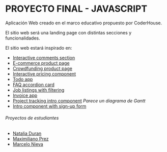 # PROYECTO FINAL - JAVASCRIPT

Aplicación Web creado en el marco educativo propuesto por CoderHouse.

El sitio web será una landing page con distintas secciones y funcionalidades.

El sitio web estará inspirado en:
- [Interactive comments section](https://www.frontendmentor.io/challenges/interactive-comments-section-iG1RugEG9)
- [E-commerce product page](https://www.frontendmentor.io/challenges/ecommerce-product-page-UPsZ9MJp6)
- [Crowdfunding product page](https://www.frontendmentor.io/challenges/crowdfunding-product-page-7uvcZe7ZR)
- [Interactive pricing component](https://www.frontendmentor.io/challenges/interactive-pricing-component-t0m8PIyY8)
- [Todo app](https://www.frontendmentor.io/challenges/todo-app-Su1_KokOW)
- [FAQ accordion card](https://www.frontendmentor.io/challenges/faq-accordion-card-XlyjD0Oam)
- [Job listings with filtering](https://www.frontendmentor.io/challenges/job-listings-with-filtering-ivstIPCt)
- [Invoice app](https://www.frontendmentor.io/challenges/invoice-app-i7KaLTQjl)
- [Project tracking intro component](https://www.frontendmentor.io/challenges/project-tracking-intro-component-5d289097500fcb331a67d80e) *Parece un diagrama de Gantt*
- [Intro component with sign-up form](https://www.frontendmentor.io/challenges/intro-component-with-signup-form-5cf91bd49edda32581d28fd1)

###### Proyectos de estudiantes
- [Natalia Duran](https://coderhouse-12410-javascript.github.io/projects/quiz-app/index.html)
- [Maximiliano Prez](https://coderhouse-12410-javascript.github.io/projects/tu_clasico_seguro_cotizador/)
- [Marcelo Nieva](https://micartera.vercel.app/)

